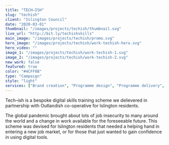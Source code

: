 ```yaml
---
title: "TECH–ISH"
slug: "techish"
client: "Islington Council"
date: "2020-03-01"
thumbnail: "/images/projects/techish/thumbnail.svg"
live_url: "http://bit.ly/techishskills"
main_image: "/images/projects/techish/promo.svg"
hero_image: "/images/projects/techish/work-techish-hero.svg"
hero_video: ""
image_1: "/images/projects/techish/work-techish-1.svg"
image_2: "/images/projects/techish/work-techish-2.svg"
new_work: false
featured: true
color: "#4CFF8B"
type: "Campaign"
style: "light"
services: ["Brand creation", "Programme design", "Programme delivery", "Communications", "Print design"]
---
```

Tech–ish is a bespoke digital skills training scheme we delievered in
partnership with Outlandish co-operative for Islington residents.

The global pandemic brought about lots of job insecurity to many around the
world and a change in work available for the foreseeable future. This scheme was
devised for Islington residents that needed a helping hand in entering a new job
market, or for those that just wanted to gain confidence in using digital tools.
